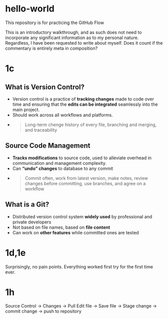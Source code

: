 # hello-world
This repository is for practicing the GitHub Flow

This is an introductory walkthrough, and as such does not need to incorporate any significant information as to my personal nature. Regardless, I have been requested to write about myself. Does it count if the commentary is entirely meta in composition?

# 1c
## What is Version Control?
- Version control is a practice of **tracking changes** made to code over time and ensuring that the **edits can be integrated** seamlessly into the main project.
- Should work across all workflows and platforms.
- > Long-term chenge history of every file, branching and merging, and traceability
## Source Code Management
- **Tracks modifications** to source code, used to alleviate overhead in communication and management complexity.
- Can **“undo” changes** to database to any commit
- > Commit often, work from latest version, make notes, review changes before committing, use branches, and agree on a workflow
## What is a Git?
- Distributed version control system **widely used** by professional and private developers
- Not based on file names, based on **file content**
- Can work on **other features** while committed ones are tested

# 1d,1e
Surprisingly, no pain points. Everything worked first try for the first time ever.

# 1h
Source Control -> Changes -> Pull
Edit file -> Save file -> Stage change -> commit change -> push to repository
